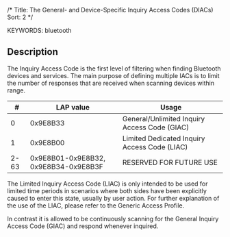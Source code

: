 /*
  Title: The General- and Device-Specific Inquiry Access Codes (DIACs)
  Sort: 2
  */

KEYWORDS: bluetooth

## Description

The Inquiry Access Code is the first level of filtering when finding Bluetooth devices and services. The main
purpose of defining multiple IACs is to limit the number of responses that are received when scanning devices
within range.

|#|LAP value|Usage|
|--|--|--|
|0|0x9E8B33|General/Unlimited Inquiry Access Code (GIAC)|
|1|0x9E8B00|Limited Dedicated Inquiry Access Code (LIAC)|
|2-63|0x9E8B01-0x9E8B32, 0x9E8B34-0x9E8B3F|RESERVED FOR FUTURE USE|

The Limited Inquiry Access Code (LIAC) is only intended to be used for limited time periods in scenarios where
both sides have been explicitly caused to enter this state, usually by user action. For further explanation of the
use of the LIAC, please refer to the Generic Access Profile.


In contrast it is allowed to be continuously scanning for the General Inquiry Access Code (GIAC) and respond
whenever inquired.
